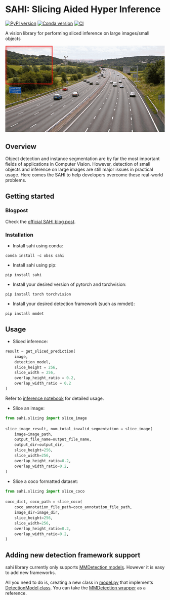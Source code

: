 # SAHI: Slicing Aided Hyper Inference

[![PyPI version](https://badge.fury.io/py/sahi.svg)](https://badge.fury.io/py/sahi)
[![Conda version](https://anaconda.org/obss/sahi/badges/version.svg)](https://anaconda.org/obss/sahi)
[![CI](https://github.com/obss/sahi/workflows/CI/badge.svg)](https://github.com/obss/sahi/actions?query=event%3Apush+branch%3Amain+is%3Acompleted+workflow%3ACI)

A vision library for performing sliced inference on large images/small objects

<img width="700" alt="teaser" src="./demo/sliced_inference.gif">

## Overview

Object detection and instance segmentation are by far the most important fields of applications in Computer Vision. However, detection of small objects and inference on large images are still major issues in practical usage. Here comes the SAHI to help developers overcome these real-world problems.

## Getting started

### Blogpost

Check the [official SAHI blog post](https://medium.com/codable/sahi-a-vision-library-for-performing-sliced-inference-on-large-images-small-objects-c8b086af3b80).


### Installation

- Install sahi using conda:

```console
conda install -c obss sahi
```

- Install sahi using pip:

```console
pip install sahi
```

- Install your desired version of pytorch and torchvision:
```console
pip install torch torchvision
```

- Install your desired detection framework (such as mmdet):
```console
pip install mmdet
```

## Usage

- Sliced inference:
```python
result = get_sliced_prediction(
    image,
    detection_model,
    slice_height = 256,
    slice_width = 256,
    overlap_height_ratio = 0.2,
    overlap_width_ratio = 0.2
)

```
Refer to [inference notebook](demo/inference.ipynb) for detailed usage.

- Slice an image:
```python
from sahi.slicing import slice_image

slice_image_result, num_total_invalid_segmentation = slice_image(
    image=image_path,
    output_file_name=output_file_name,
    output_dir=output_dir,
    slice_height=256,
    slice_width=256,
    overlap_height_ratio=0.2,
    overlap_width_ratio=0.2,
)
```

- Slice a coco formatted dataset:
```python
from sahi.slicing import slice_coco

coco_dict, coco_path = slice_coco(
    coco_annotation_file_path=coco_annotation_file_path,
    image_dir=image_dir,
    slice_height=256,
    slice_width=256,
    overlap_height_ratio=0.2,
    overlap_width_ratio=0.2,
)
```

## Adding new detection framework support

sahi library currently only supports [MMDetection models](https://github.com/open-mmlab/mmdetection/blob/master/docs/model_zoo.md). However it is easy to add new frameworks.

All you need to do is, creating a new class in [model.py](sahi/model.py) that implements [DetectionModel class](https://github.com/obss/sahi/blob/651f8e6cdb20467815748764bb198dd50241ab2b/sahi/model.py#L10). You can take the [MMDetection wrapper](https://github.com/obss/sahi/blob/651f8e6cdb20467815748764bb198dd50241ab2b/sahi/model.py#L164) as a reference.
